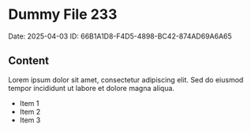 # Dummy File 233

Date: 2025-04-03
ID: 66B1A1D8-F4D5-4898-BC42-874AD69A6A65

## Content

Lorem ipsum dolor sit amet, consectetur adipiscing elit.
Sed do eiusmod tempor incididunt ut labore et dolore magna aliqua.

* Item 1
* Item 2
* Item 3


